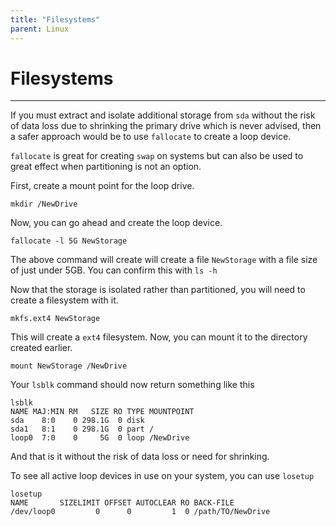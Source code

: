 ```yaml
---
title: "Filesystems"
parent: Linux
---
```

# Filesystems

___
If you must extract and isolate additional storage from `sda` without the risk of data loss due to shrinking the primary drive which is never advised, then a safer approach would be to use `fallocate` to create a loop device.

`fallocate` is great for creating `swap` on systems but can also be used to great effect when partitioning is not an option.

First, create a mount point for the loop drive.

```
mkdir /NewDrive
```

Now, you can go ahead and create the loop device.

```
fallocate -l 5G NewStorage
```

The above command will create will create a file `NewStorage` with a file size of just under 5GB. You can confirm this with `ls -h`

Now that the storage is isolated rather than partitioned, you will need to create a filesystem with it.

```
mkfs.ext4 NewStorage
```

This will create a `ext4` filesystem. Now, you can mount it to the directory created earlier.

```
mount NewStorage /NewDrive
```

Your `lsblk` command should now return something like this

```
lsblk 
NAME MAJ:MIN RM   SIZE RO TYPE MOUNTPOINT
sda    8:0    0 298.1G  0 disk
sda1   8:1    0 298.1G  0 part /
loop0  7:0    0     5G  0 loop /NewDrive
```

And that is it without the risk of data loss or need for shrinking.

To see all active loop devices in use on your system, you can use `losetup`

```
losetup
NAME       SIZELIMIT OFFSET AUTOCLEAR RO BACK-FILE
/dev/loop0         0      0         1  0 /path/TO/NewDrive
```
